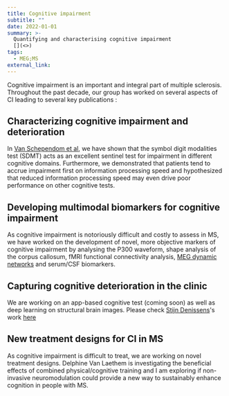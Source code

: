 ```yaml
---
title: Cognitive impairment
subtitle: ""
date: 2022-01-01
summary: >-
  Quantifying and characterising cognitive impairment 
  [](<>)
tags:
  - MEG;MS
external_link: 
---
```

Cognitive impairment is an important and integral part of multiple sclerosis. Throughout the past decade, our group has worked on several aspects of CI leading to several key publications :

## Characterizing cognitive impairment and deterioration
In [Van Schependom et al](../../publication/pmid-24850580/pmid-24850580.pdf), we have shown that the symbol digit modalities test (SDMT) acts as an excellent sentinel test for impairment in different cognitive domains. Furthermore, we demonstrated that patients tend to accrue impairment first on information processing speed and hypothesized that reduced information processing speed may even drive poor performance on other cognitive tests. 

## Developing multimodal biomarkers for cognitive impairment
As cognitive impairment is notoriously difficult and costly to assess in MS, we have worked on the development of novel, more objective markers of cognitive impairment by analysing the P300 waveform, shape analysis of the corpus callosum,  fMRI functional connectivity analysis, [MEG dynamic networks](../../publication/pmid-31361073/pmid-31361073.pdf) and serum/CSF biomarkers. 

## Capturing cognitive deterioration in the clinic
We are working on an app-based cognitive test (coming soon) as well as deep learning on structural brain images. Please check [Stijn Denissens](https://scholar.google.com/citations?view_op=view_citation&hl=nl&user=H9KHafoAAAAJ&citation_for_view=H9KHafoAAAAJ:Se3iqnhoufwC)'s work [here](https://scholar.google.com/citations?view_op=view_citation&hl=nl&user=H9KHafoAAAAJ&citation_for_view=H9KHafoAAAAJ:Se3iqnhoufwC)

## New treatment designs for CI in MS
As cognitive impairment is difficult to treat, we are working on novel treatment designs. Delphine Van Laethem is investigating the beneficial effects of combined physical/cognitive training and I am exploring if non-invasive neuromodulation could provide a new way to sustainably enhance cognition in people with MS. 